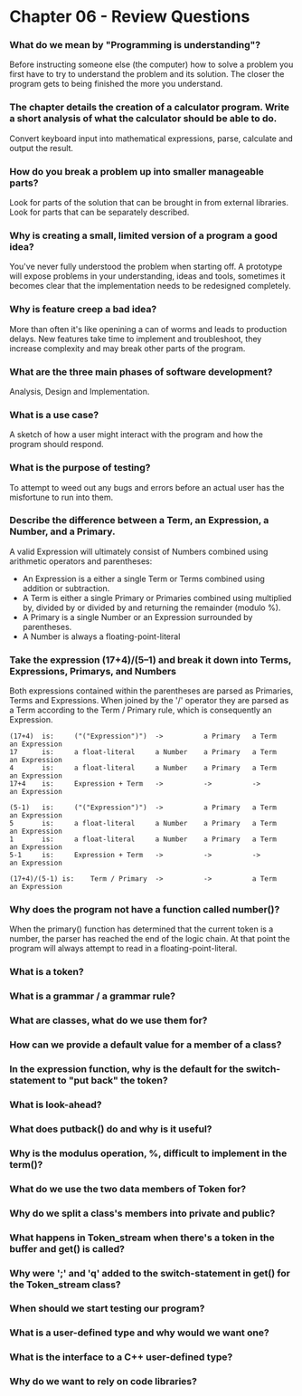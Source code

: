 # Chapter 06 - Review Questions

### What do we mean by "Programming is understanding"?
Before instructing someone else (the computer) how to solve a problem you first have to try to understand the problem and its solution. The closer the program gets to being finished the more you understand.

### The chapter details the creation of a calculator program. Write a short analysis of what the calculator should be able to do.
Convert keyboard input into mathematical expressions, parse, calculate and output the result.

### How do you break a problem up into smaller manageable parts?
Look for parts of the solution that can be brought in from external libraries.
Look for parts that can be separately described.

### Why is creating a small, limited version of a program a good idea?
You've never fully understood the problem when starting off. A prototype will expose problems in your understanding, ideas and tools, sometimes it becomes clear that the implementation needs to be redesigned completely.

### Why is feature creep a bad idea?
More than often it's like openining a can of worms and leads to production delays. New features take time to implement and troubleshoot, they increase complexity and may break other parts of the program.

### What are the three main phases of software development?
Analysis, Design and Implementation.

### What is a use case?
A sketch of how a user might interact with the program and how the program should respond. 

### What is the purpose of testing?
To attempt to weed out any bugs and errors before an actual user has the misfortune to run into them.

### Describe the difference between a Term, an Expression, a Number, and a Primary.
A valid Expression will ultimately consist of Numbers combined using arithmetic operators and parentheses:
- An Expression is a either a single Term or Terms combined using addition or subtraction.
- A Term is either a single Primary or Primaries combined using multiplied by, divided by or divided by and returning the remainder (modulo %).
- A Primary is a single Number or an Expression surrounded by parentheses.
- A Number is always a floating-point-literal

### Take the expression (17+4)/(5–1) and break it down into Terms, Expressions, Primarys, and Numbers
Both expressions contained within the parentheses are parsed as Primaries, Terms and Expressions. When joined by the '/' operator they are parsed as a Term according to the Term / Primary rule, which is consequently an Expression.
```
(17+4)  is:     ("("Expression")")  ->          a Primary   a Term      an Expression
17      is:     a float-literal     a Number    a Primary   a Term      an Expression
4       is:     a float-literal     a Number    a Primary   a Term      an Expression
17+4    is:     Expression + Term   ->          ->          ->          an Expression

(5-1)   is:     ("("Expression")")  ->          a Primary   a Term      an Expression
5       is:     a float-literal     a Number    a Primary   a Term      an Expression
1       is:     a float-literal     a Number    a Primary   a Term      an Expression
5-1     is:     Expression + Term   ->          ->          ->          an Expression

(17+4)/(5-1) is:    Term / Primary  ->          ->          a Term      an Expression
```
### Why does the program not have a function called number()?
When the primary() function has determined that the current token is a number, the parser has reached the end of the logic chain. At that point the program will always attempt to read in a floating-point-literal.

### What is a token?

### What is a grammar / a grammar rule?

### What are classes, what do we use them for?

### How can we provide a default value for a member of a class?

### In the expression function, why is the default for the switch-statement to "put back" the token?

### What is look-ahead?

### What does putback() do and why is it useful?

### Why is the modulus operation, %, difficult to implement in the term()?

### What do we use the two data members of Token for?

### Why do we split a class's members into private and public?

### What happens in Token_stream when there's a token in the buffer and get() is called?

### Why were ';' and 'q' added to the switch-statement in get() for the Token_stream class?

### When should we start testing our program?

### What is a user-defined type and why would we want one?

### What is the interface to a C++ user-defined type?

### Why do we want to rely on code libraries?